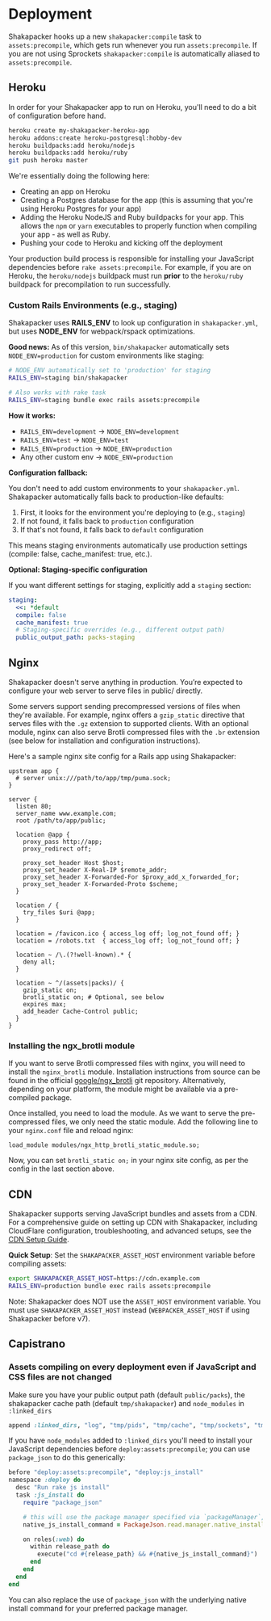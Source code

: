 # Deployment

Shakapacker hooks up a new `shakapacker:compile` task to `assets:precompile`, which gets run whenever you run `assets:precompile`.
If you are not using Sprockets `shakapacker:compile` is automatically aliased to `assets:precompile`.

## Heroku

In order for your Shakapacker app to run on Heroku, you'll need to do a bit of configuration before hand.

```bash
heroku create my-shakapacker-heroku-app
heroku addons:create heroku-postgresql:hobby-dev
heroku buildpacks:add heroku/nodejs
heroku buildpacks:add heroku/ruby
git push heroku master
```

We're essentially doing the following here:

- Creating an app on Heroku
- Creating a Postgres database for the app (this is assuming that you're using Heroku Postgres for your app)
- Adding the Heroku NodeJS and Ruby buildpacks for your app. This allows the `npm` or `yarn` executables to properly function when compiling your app - as well as Ruby.
- Pushing your code to Heroku and kicking off the deployment

Your production build process is responsible for installing your JavaScript dependencies before `rake assets:precompile`. For example, if you are on Heroku, the `heroku/nodejs` buildpack must run **prior** to the `heroku/ruby` buildpack for precompilation to run successfully.

### Custom Rails Environments (e.g., staging)

Shakapacker uses **RAILS_ENV** to look up configuration in `shakapacker.yml`, but uses **NODE_ENV** for webpack/rspack optimizations.

**Good news:** As of this version, `bin/shakapacker` automatically sets `NODE_ENV=production` for custom environments like staging:

```bash
# NODE_ENV automatically set to 'production' for staging
RAILS_ENV=staging bin/shakapacker

# Also works with rake task
RAILS_ENV=staging bundle exec rails assets:precompile
```

**How it works:**

- `RAILS_ENV=development` → `NODE_ENV=development`
- `RAILS_ENV=test` → `NODE_ENV=test`
- `RAILS_ENV=production` → `NODE_ENV=production`
- Any other custom env → `NODE_ENV=production`

**Configuration fallback:**

You don't need to add custom environments to your `shakapacker.yml`. Shakapacker automatically falls back to production-like defaults:

1. First, it looks for the environment you're deploying to (e.g., `staging`)
2. If not found, it falls back to `production` configuration
3. If that's not found, it falls back to `default` configuration

This means staging environments automatically use production settings (compile: false, cache_manifest: true, etc.).

**Optional: Staging-specific configuration**

If you want different settings for staging, explicitly add a `staging` section:

```yaml
staging:
  <<: *default
  compile: false
  cache_manifest: true
  # Staging-specific overrides (e.g., different output path)
  public_output_path: packs-staging
```

## Nginx

Shakapacker doesn't serve anything in production. You’re expected to configure your web server to serve files in public/ directly.

Some servers support sending precompressed versions of files when they're available. For example, nginx offers a `gzip_static` directive that serves files with the `.gz` extension to supported clients. With an optional module, nginx can also serve Brotli compressed files with the `.br` extension (see below for installation and configuration instructions).

Here's a sample nginx site config for a Rails app using Shakapacker:

```nginx
upstream app {
  # server unix:///path/to/app/tmp/puma.sock;
}

server {
  listen 80;
  server_name www.example.com;
  root /path/to/app/public;

  location @app {
    proxy_pass http://app;
    proxy_redirect off;

    proxy_set_header Host $host;
    proxy_set_header X-Real-IP $remote_addr;
    proxy_set_header X-Forwarded-For $proxy_add_x_forwarded_for;
    proxy_set_header X-Forwarded-Proto $scheme;
  }

  location / {
    try_files $uri @app;
  }

  location = /favicon.ico { access_log off; log_not_found off; }
  location = /robots.txt  { access_log off; log_not_found off; }

  location ~ /\.(?!well-known).* {
    deny all;
  }

  location ~ ^/(assets|packs)/ {
    gzip_static on;
    brotli_static on; # Optional, see below
    expires max;
    add_header Cache-Control public;
  }
}
```

### Installing the ngx_brotli module

If you want to serve Brotli compressed files with nginx, you will need to install the `nginx_brotli` module. Installation instructions from source can be found in the official [google/ngx_brotli](https://github.com/google/ngx_brotli) git repository. Alternatively, depending on your platform, the module might be available via a pre-compiled package.

Once installed, you need to load the module. As we want to serve the pre-compressed files, we only need the static module. Add the following line to your `nginx.conf` file and reload nginx:

```
load_module modules/ngx_http_brotli_static_module.so;
```

Now, you can set `brotli_static on;` in your nginx site config, as per the config in the last section above.

## CDN

Shakapacker supports serving JavaScript bundles and assets from a CDN. For a comprehensive guide on setting up CDN with Shakapacker, including CloudFlare configuration, troubleshooting, and advanced setups, see the [CDN Setup Guide](cdn_setup.md).

**Quick Setup**: Set the `SHAKAPACKER_ASSET_HOST` environment variable before compiling assets:

```bash
export SHAKAPACKER_ASSET_HOST=https://cdn.example.com
RAILS_ENV=production bundle exec rails assets:precompile
```

Note: Shakapacker does NOT use the `ASSET_HOST` environment variable. You must use `SHAKAPACKER_ASSET_HOST` instead (`WEBPACKER_ASSET_HOST` if using Shakapacker before v7).

## Capistrano

### Assets compiling on every deployment even if JavaScript and CSS files are not changed

Make sure you have your public output path (default `public/packs`), the shakapacker cache path (default `tmp/shakapacker`) and `node_modules` in `:linked_dirs`

```ruby
append :linked_dirs, "log", "tmp/pids", "tmp/cache", "tmp/sockets", "tmp/shakapacker", "public/packs", ".bundle", "node_modules"
```

If you have `node_modules` added to `:linked_dirs` you'll need to install your JavaScript dependencies before `deploy:assets:precompile`; you can use `package_json` to do this generically:

```ruby
before "deploy:assets:precompile", "deploy:js_install"
namespace :deploy do
  desc "Run rake js install"
  task :js_install do
    require "package_json"

    # this will use the package manager specified via `packageManager`, or otherwise fallback to `npm`
    native_js_install_command = PackageJson.read.manager.native_install_command(frozen: true).join(" ")

    on roles(:web) do
      within release_path do
        execute("cd #{release_path} && #{native_js_install_command}")
      end
    end
  end
end
```

You can also replace the use of `package_json` with the underlying native install command for your preferred package manager.
